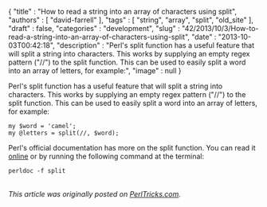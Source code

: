 {
   "title" : "How to read a string into an array of characters using split",
   "authors" : [
      "david-farrell"
   ],
   "tags" : [
      "string",
      "array",
      "split",
      "old_site"
   ],
   "draft" : false,
   "categories" : "development",
   "slug" : "42/2013/10/3/How-to-read-a-string-into-an-array-of-characters-using-split",
   "date" : "2013-10-03T00:42:18",
   "description" : "Perl's split function has a useful feature that will split a string into characters. This works by supplying an empty regex pattern (\"//\") to the split function. This can be used to easily split a word into an array of letters, for example:",
   "image" : null
}


Perl's split function has a useful feature that will split a string into characters. This works by supplying an empty regex pattern ("//") to the split function. This can be used to easily split a word into an array of letters, for example:

``` prettyprint
my $word = 'camel';
my @letters = split(//, $word);
```

Perl's official documentation has more on the split function. You can read it [online](http://perldoc.perl.org/functions/split.html) or by running the following command at the terminal:

``` prettyprint
perldoc -f split
```

\
*This article was originally posted on [PerlTricks.com](http://perltricks.com).*
